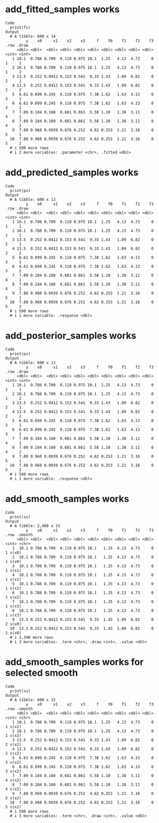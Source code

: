# add_fitted_samples works

    Code
      print(fs)
    Output
      # A tibble: 600 x 14
             y    x0     x1    x2    x3     f    f0    f1    f2    f3  .row .draw
         <dbl> <dbl>  <dbl> <dbl> <dbl> <dbl> <dbl> <dbl> <dbl> <dbl> <int> <int>
       1 10.1  0.786 0.709  0.119 0.975 10.1  1.25   4.13  4.73     0     1     1
       2 10.1  0.786 0.709  0.119 0.975 10.1  1.25   4.13  4.73     0     1     2
       3 13.5  0.252 0.0412 0.153 0.541  9.33 1.43   1.09  6.82     0     2     1
       4 13.5  0.252 0.0412 0.153 0.541  9.33 1.43   1.09  6.82     0     2     2
       5  6.61 0.699 0.245  0.110 0.975  7.38 1.62   1.63  4.13     0     3     1
       6  6.61 0.699 0.245  0.110 0.975  7.38 1.62   1.63  4.13     0     3     2
       7  7.09 0.184 0.160  0.681 0.861  5.58 1.10   1.38  3.11     0     4     1
       8  7.09 0.184 0.160  0.681 0.861  5.58 1.10   1.38  3.11     0     4     2
       9  7.88 0.960 0.0939 0.676 0.252  4.62 0.253  1.21  3.16     0     5     1
      10  7.88 0.960 0.0939 0.676 0.252  4.62 0.253  1.21  3.16     0     5     2
      # i 590 more rows
      # i 2 more variables: .parameter <chr>, .fitted <dbl>

# add_predicted_samples works

    Code
      print(ps)
    Output
      # A tibble: 600 x 13
             y    x0     x1    x2    x3     f    f0    f1    f2    f3  .row .draw
         <dbl> <dbl>  <dbl> <dbl> <dbl> <dbl> <dbl> <dbl> <dbl> <dbl> <int> <int>
       1 10.1  0.786 0.709  0.119 0.975 10.1  1.25   4.13  4.73     0     1     1
       2 10.1  0.786 0.709  0.119 0.975 10.1  1.25   4.13  4.73     0     1     2
       3 13.5  0.252 0.0412 0.153 0.541  9.33 1.43   1.09  6.82     0     2     1
       4 13.5  0.252 0.0412 0.153 0.541  9.33 1.43   1.09  6.82     0     2     2
       5  6.61 0.699 0.245  0.110 0.975  7.38 1.62   1.63  4.13     0     3     1
       6  6.61 0.699 0.245  0.110 0.975  7.38 1.62   1.63  4.13     0     3     2
       7  7.09 0.184 0.160  0.681 0.861  5.58 1.10   1.38  3.11     0     4     1
       8  7.09 0.184 0.160  0.681 0.861  5.58 1.10   1.38  3.11     0     4     2
       9  7.88 0.960 0.0939 0.676 0.252  4.62 0.253  1.21  3.16     0     5     1
      10  7.88 0.960 0.0939 0.676 0.252  4.62 0.253  1.21  3.16     0     5     2
      # i 590 more rows
      # i 1 more variable: .response <dbl>

# add_posterior_samples works

    Code
      print(ps)
    Output
      # A tibble: 600 x 13
             y    x0     x1    x2    x3     f    f0    f1    f2    f3  .row .draw
         <dbl> <dbl>  <dbl> <dbl> <dbl> <dbl> <dbl> <dbl> <dbl> <dbl> <int> <int>
       1 10.1  0.786 0.709  0.119 0.975 10.1  1.25   4.13  4.73     0     1     1
       2 10.1  0.786 0.709  0.119 0.975 10.1  1.25   4.13  4.73     0     1     2
       3 13.5  0.252 0.0412 0.153 0.541  9.33 1.43   1.09  6.82     0     2     1
       4 13.5  0.252 0.0412 0.153 0.541  9.33 1.43   1.09  6.82     0     2     2
       5  6.61 0.699 0.245  0.110 0.975  7.38 1.62   1.63  4.13     0     3     1
       6  6.61 0.699 0.245  0.110 0.975  7.38 1.62   1.63  4.13     0     3     2
       7  7.09 0.184 0.160  0.681 0.861  5.58 1.10   1.38  3.11     0     4     1
       8  7.09 0.184 0.160  0.681 0.861  5.58 1.10   1.38  3.11     0     4     2
       9  7.88 0.960 0.0939 0.676 0.252  4.62 0.253  1.21  3.16     0     5     1
      10  7.88 0.960 0.0939 0.676 0.252  4.62 0.253  1.21  3.16     0     5     2
      # i 590 more rows
      # i 1 more variable: .response <dbl>

# add_smooth_samples works

    Code
      print(ss)
    Output
      # A tibble: 2,400 x 15
             y    x0     x1    x2    x3     f    f0    f1    f2    f3  .row .smooth
         <dbl> <dbl>  <dbl> <dbl> <dbl> <dbl> <dbl> <dbl> <dbl> <dbl> <int> <chr>  
       1  10.1 0.786 0.709  0.119 0.975 10.1   1.25  4.13  4.73     0     1 s(x0)  
       2  10.1 0.786 0.709  0.119 0.975 10.1   1.25  4.13  4.73     0     1 s(x0)  
       3  10.1 0.786 0.709  0.119 0.975 10.1   1.25  4.13  4.73     0     1 s(x1)  
       4  10.1 0.786 0.709  0.119 0.975 10.1   1.25  4.13  4.73     0     1 s(x1)  
       5  10.1 0.786 0.709  0.119 0.975 10.1   1.25  4.13  4.73     0     1 s(x2)  
       6  10.1 0.786 0.709  0.119 0.975 10.1   1.25  4.13  4.73     0     1 s(x2)  
       7  10.1 0.786 0.709  0.119 0.975 10.1   1.25  4.13  4.73     0     1 s(x3)  
       8  10.1 0.786 0.709  0.119 0.975 10.1   1.25  4.13  4.73     0     1 s(x3)  
       9  13.5 0.252 0.0412 0.153 0.541  9.33  1.43  1.09  6.82     0     2 s(x0)  
      10  13.5 0.252 0.0412 0.153 0.541  9.33  1.43  1.09  6.82     0     2 s(x0)  
      # i 2,390 more rows
      # i 3 more variables: .term <chr>, .draw <int>, .value <dbl>

# add_smooth_samples works for selected smooth

    Code
      print(ss)
    Output
      # A tibble: 600 x 15
             y    x0     x1    x2    x3     f    f0    f1    f2    f3  .row .smooth
         <dbl> <dbl>  <dbl> <dbl> <dbl> <dbl> <dbl> <dbl> <dbl> <dbl> <int> <chr>  
       1 10.1  0.786 0.709  0.119 0.975 10.1  1.25   4.13  4.73     0     1 s(x2)  
       2 10.1  0.786 0.709  0.119 0.975 10.1  1.25   4.13  4.73     0     1 s(x2)  
       3 13.5  0.252 0.0412 0.153 0.541  9.33 1.43   1.09  6.82     0     2 s(x2)  
       4 13.5  0.252 0.0412 0.153 0.541  9.33 1.43   1.09  6.82     0     2 s(x2)  
       5  6.61 0.699 0.245  0.110 0.975  7.38 1.62   1.63  4.13     0     3 s(x2)  
       6  6.61 0.699 0.245  0.110 0.975  7.38 1.62   1.63  4.13     0     3 s(x2)  
       7  7.09 0.184 0.160  0.681 0.861  5.58 1.10   1.38  3.11     0     4 s(x2)  
       8  7.09 0.184 0.160  0.681 0.861  5.58 1.10   1.38  3.11     0     4 s(x2)  
       9  7.88 0.960 0.0939 0.676 0.252  4.62 0.253  1.21  3.16     0     5 s(x2)  
      10  7.88 0.960 0.0939 0.676 0.252  4.62 0.253  1.21  3.16     0     5 s(x2)  
      # i 590 more rows
      # i 3 more variables: .term <chr>, .draw <int>, .value <dbl>

